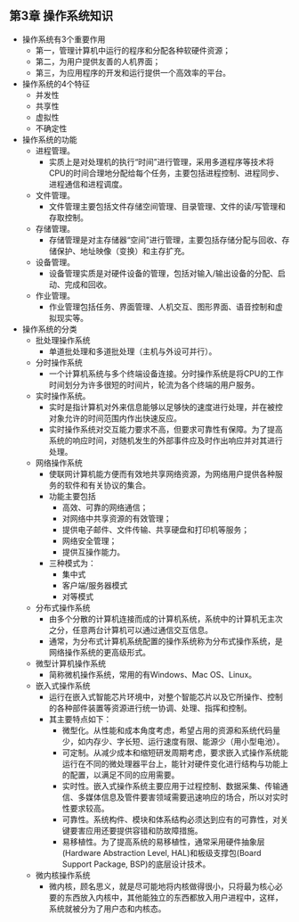 ## 第3章 操作系统知识
- 操作系统有3个重要作用
	- 第一，管理计算机中运行的程序和分配各种软硬件资源；
	- 第二，为用户提供友善的人机界面；
	- 第三，为应用程序的开发和运行提供一个高效率的平台。
- 操作系统的4个特征
	- 并发性
	- 共享性
	- 虚拟性
	- 不确定性
- 操作系统的功能
	- 进程管理。
		- 实质上是对处理机的执行“时间”进行管理，采用多道程序等技术将CPU的时间合理地分配给每个任务，主要包括进程控制、进程同步、进程通信和进程调度。
	- 文件管理。
		- 文件管理主要包括文件存储空间管理、目录管理、文件的读/写管理和存取控制。
	- 存储管理。
		- 存储管理是对主存储器“空间”进行管理，主要包括存储分配与回收、存储保护、地址映像（变换）和主存扩充。
	- 设备管理。
		- 设备管理实质是对硬件设备的管理，包括对输入/输出设备的分配、启动、完成和回收。
	- 作业管理。
		- 作业管理包括任务、界面管理、人机交互、图形界面、语音控制和虚拟现实等。
- 操作系统的分类
	- 批处理操作系统
		- 单道批处理和多道批处理（主机与外设可并行）。
	- 分时操作系统
		- 一个计算机系统与多个终端设备连接。分时操作系统是将CPU的工作时间划分为许多很短的时间片，轮流为各个终端的用户服务。
	- 实时操作系统。
		- 实时是指计算机对外来信息能够以足够快的速度进行处理，并在被控对象允许的时间范围内作出快速反应。
		- 实时操作系统对交互能力要求不高，但要求可靠性有保障。为了提高系统的响应时间，对随机发生的外部事件应及时作出响应并对其进行处理。
	- 网络操作系统
		- 使联网计算机能方便而有效地共享网络资源，为网络用户提供各种服务的软件和有关协议的集合。
		- 功能主要包括
			- 高效、可靠的网络通信；
			- 对网络中共享资源的有效管理；
			- 提供电子邮件、文件传输、共享硬盘和打印机等服务；
			- 网络安全管理；
			- 提供互操作能力。
		- 三种模式为：
			- 集中式
			- 客户端/服务器模式
			- 对等模式
	- 分布式操作系统
		- 由多个分散的计算机连接而成的计算机系统，系统中的计算机无主次之分，任意两台计算机可以通过通信交互信息。
		- 通常，为分布式计算机系统配置的操作系统称为分布式操作系统，是网络操作系统的更高级形式。
	- 微型计算机操作系统
		- 简称微机操作系统，常用的有Windows、Mac OS、Linux。
	- 嵌入式操作系统
		- 运行在嵌入式智能芯片环境中，对整个智能芯片以及它所操作、控制的各种部件装置等资源进行统一协调、处理、指挥和控制。
		- 其主要特点如下：
			- 微型化。从性能和成本角度考虑，希望占用的资源和系统代码量少，如内存少、字长短、运行速度有限、能源少（用小型电池）。
			- 可定制。从减少成本和缩短研发周期考虑，要求嵌入式操作系统能运行在不同的微处理器平台上，能针对硬件变化进行结构与功能上的配置，以满足不同的应用需要。
			- 实时性。嵌入式操作系统主要应用于过程控制、数据采集、传输通信、多媒体信息及管件要害领域需要迅速响应的场合，所以对实时性要求较高。
			- 可靠性。系统构件、模块和体系结构必须达到应有的可靠性，对关键要害应用还要提供容错和防故障措施。
			- 易移植性。为了提高系统的易移植性，通常采用硬件抽象层(Hardware Abstraction Level, HAL)和板级支撑包(Board Support Package, BSP)的底层设计技术。
	- 微内核操作系统
		- 微内核，顾名思义，就是尽可能地将内核做得很小，只将最为核心必要的东西放入内核中，其他能独立的东西都放入用户进程中，这样，系统就被分为了用户态和内核态。